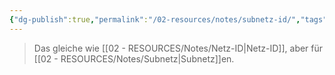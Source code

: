 ```yaml
---
{"dg-publish":true,"permalink":"/02-resources/notes/subnetz-id/","tags":["netzwerk/subnetting"],"updated":"2024-07-30T08:43:14.000+02:00"}
---
```


> Das gleiche wie [[02 - RESOURCES/Notes/Netz-ID\|Netz-ID]], aber für [[02 - RESOURCES/Notes/Subnetz\|Subnetz]]en.